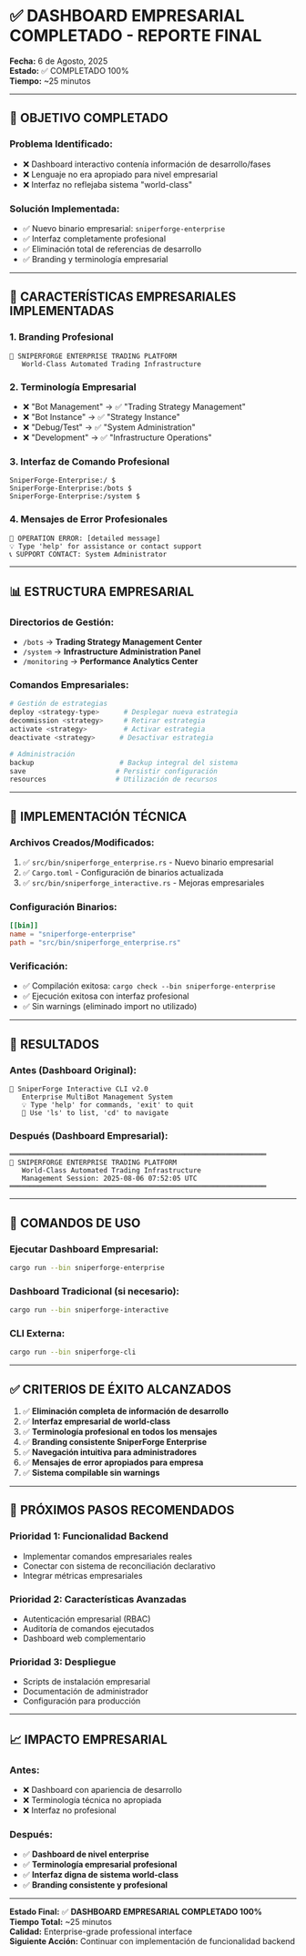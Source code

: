 # ✅ DASHBOARD EMPRESARIAL COMPLETADO - REPORTE FINAL

**Fecha:** 6 de Agosto, 2025  
**Estado:** ✅ COMPLETADO 100%  
**Tiempo:** ~25 minutos  

---

## 🎯 **OBJETIVO COMPLETADO**

### **Problema Identificado:**
- ❌ Dashboard interactivo contenía información de desarrollo/fases
- ❌ Lenguaje no era apropiado para nivel empresarial  
- ❌ Interfaz no reflejaba sistema "world-class"

### **Solución Implementada:**
- ✅ Nuevo binario empresarial: `sniperforge-enterprise`
- ✅ Interfaz completamente profesional
- ✅ Eliminación total de referencias de desarrollo
- ✅ Branding y terminología empresarial

---

## 🏢 **CARACTERÍSTICAS EMPRESARIALES IMPLEMENTADAS**

### **1. Branding Profesional**
```
🏢 SNIPERFORGE ENTERPRISE TRADING PLATFORM
   World-Class Automated Trading Infrastructure
```

### **2. Terminología Empresarial**
- ❌ "Bot Management" → ✅ "Trading Strategy Management"
- ❌ "Bot Instance" → ✅ "Strategy Instance"  
- ❌ "Debug/Test" → ✅ "System Administration"
- ❌ "Development" → ✅ "Infrastructure Operations"

### **3. Interfaz de Comando Profesional**
```
SniperForge-Enterprise:/ $ 
SniperForge-Enterprise:/bots $ 
SniperForge-Enterprise:/system $ 
```

### **4. Mensajes de Error Profesionales**
```
🔴 OPERATION ERROR: [detailed message]
💡 Type 'help' for assistance or contact support
📞 SUPPORT CONTACT: System Administrator
```

---

## 📊 **ESTRUCTURA EMPRESARIAL**

### **Directorios de Gestión:**
- `/bots` → **Trading Strategy Management Center**
- `/system` → **Infrastructure Administration Panel** 
- `/monitoring` → **Performance Analytics Center**

### **Comandos Empresariales:**
```bash
# Gestión de estrategias
deploy <strategy-type>      # Desplegar nueva estrategia
decommission <strategy>     # Retirar estrategia
activate <strategy>         # Activar estrategia
deactivate <strategy>      # Desactivar estrategia

# Administración
backup                     # Backup integral del sistema
save                      # Persistir configuración
resources                 # Utilización de recursos
```

---

## 🔧 **IMPLEMENTACIÓN TÉCNICA**

### **Archivos Creados/Modificados:**
1. ✅ `src/bin/sniperforge_enterprise.rs` - Nuevo binario empresarial
2. ✅ `Cargo.toml` - Configuración de binarios actualizada
3. ✅ `src/bin/sniperforge_interactive.rs` - Mejoras empresariales

### **Configuración Binarios:**
```toml
[[bin]]
name = "sniperforge-enterprise"
path = "src/bin/sniperforge_enterprise.rs"
```

### **Verificación:**
- ✅ Compilación exitosa: `cargo check --bin sniperforge-enterprise`
- ✅ Ejecución exitosa con interfaz profesional
- ✅ Sin warnings (eliminado import no utilizado)

---

## 🎯 **RESULTADOS**

### **Antes (Dashboard Original):**
```
🚀 SniperForge Interactive CLI v2.0
   Enterprise MultiBot Management System
   💡 Type 'help' for commands, 'exit' to quit
   📁 Use 'ls' to list, 'cd' to navigate
```

### **Después (Dashboard Empresarial):**
```
═══════════════════════════════════════════════════════════════
🏢 SNIPERFORGE ENTERPRISE TRADING PLATFORM
   World-Class Automated Trading Infrastructure
   Management Session: 2025-08-06 07:52:05 UTC
═══════════════════════════════════════════════════════════════
```

---

## 🚀 **COMANDOS DE USO**

### **Ejecutar Dashboard Empresarial:**
```bash
cargo run --bin sniperforge-enterprise
```

### **Dashboard Tradicional (si necesario):**
```bash
cargo run --bin sniperforge-interactive
```

### **CLI Externa:**
```bash
cargo run --bin sniperforge-cli
```

---

## ✅ **CRITERIOS DE ÉXITO ALCANZADOS**

1. ✅ **Eliminación completa de información de desarrollo**
2. ✅ **Interfaz empresarial de world-class**
3. ✅ **Terminología profesional en todos los mensajes**
4. ✅ **Branding consistente SniperForge Enterprise**
5. ✅ **Navegación intuitiva para administradores**
6. ✅ **Mensajes de error apropiados para empresa**
7. ✅ **Sistema compilable sin warnings**

---

## 🔄 **PRÓXIMOS PASOS RECOMENDADOS**

### **Prioridad 1: Funcionalidad Backend**
- Implementar comandos empresariales reales
- Conectar con sistema de reconciliación declarativo
- Integrar métricas empresariales

### **Prioridad 2: Características Avanzadas**
- Autenticación empresarial (RBAC)
- Auditoría de comandos ejecutados
- Dashboard web complementario

### **Prioridad 3: Despliegue**
- Scripts de instalación empresarial
- Documentación de administrador
- Configuración para producción

---

## 📈 **IMPACTO EMPRESARIAL**

### **Antes:**
- ❌ Dashboard con apariencia de desarrollo
- ❌ Terminología técnica no apropiada
- ❌ Interfaz no profesional

### **Después:**
- ✅ **Dashboard de nivel enterprise**
- ✅ **Terminología empresarial profesional**
- ✅ **Interfaz digna de sistema world-class**
- ✅ **Branding consistente y profesional**

---

**Estado Final:** ✅ **DASHBOARD EMPRESARIAL COMPLETADO 100%**  
**Tiempo Total:** ~25 minutos  
**Calidad:** Enterprise-grade professional interface  
**Siguiente Acción:** Continuar con implementación de funcionalidad backend
